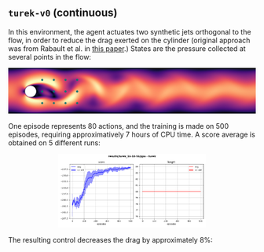 ## `turek-v0` (continuous)

In this environment, the agent actuates two synthetic jets orthogonal to the flow, in order to reduce the drag exerted on the cylinder (original approach was from Rabault et al. in <a href="https://arxiv.org/pdf/1808.10754.pdf">this paper</a>.) States are the pressure collected at several points in the flow:

<p align="center">
  <img width="700" alt="" src="probes.png">
</p>

One episode represents 80 actions, and the training is made on 500 episodes, requiring approximatively 7 hours of CPU time. A score average is obtained on 5 different runs:

<p align="center">
  <img width="300" alt="" src="ppo.png">
</p>

The resulting control decreases the drag by approximately 8%:

<p align="center">
  <img width="700" alt="" src="good.gif">
</p>
